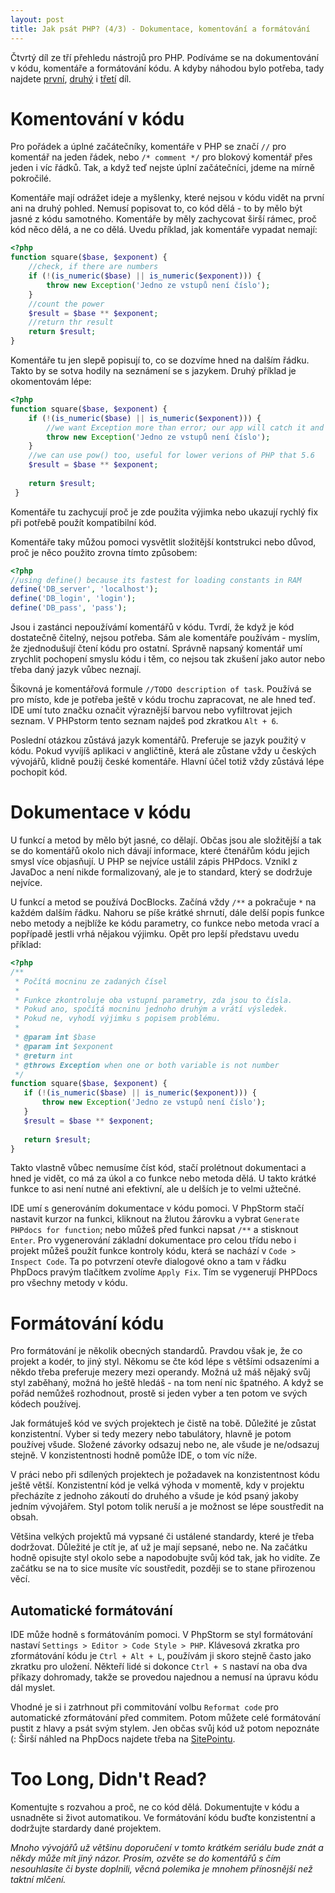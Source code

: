 ```yaml
---
layout: post
title: Jak psát PHP? (4/3) - Dokumentace, komentování a formátování
---
```


Čtvrtý díl ze tří přehledu nástrojů pro PHP. Podíváme se na dokumentování v kódu, komentáře a formátování kódu. A kdyby náhodou bylo potřeba, tady najdete [první]({{site.baseurl}}/Jak-psat-php-Zdroje-znalosti+vyvojove-prostredi/), [druhý]({{site.baseurl}}/Jak-psat-php-Zavislosti+verzovaci-systemy+debugging/) i [třetí]({{site.baseurl}}/Uloziste-kodu+databaze+frameworky/) díl. 

# Komentování v kódu
Pro pořádek a úplné začátečníky, komentáře v PHP se značí `//` pro komentář na jeden řádek, nebo `/* comment */` pro blokový komentář přes jeden i víc řádků. Tak, a když teď nejste úplní začátečníci, jdeme na mírně pokročilé. 

Komentáře mají odrážet ideje a myšlenky, které nejsou v kódu vidět na první ani na druhý pohled. Nemusí popisovat to, co kód dělá - to by mělo být jasné z kódu samotného. Komentáře by měly zachycovat širší rámec, proč kód něco dělá, a ne co dělá. Uvedu příklad, jak komentáře vypadat nemají: 

```php
<?php
function square($base, $exponent) {
    //check, if there are numbers
    if (!(is_numeric($base) || is_numeric($exponent))) {
        throw new Exception('Jedno ze vstupů není číslo');
    }
    //count the power
    $result = $base ** $exponent;
    //return thr result
    return $result;
}
```

Komentáře tu jen slepě popisují to, co se dozvíme hned na dalším řádku. Takto by se sotva hodily na seznámení se s jazykem. Druhý příklad je okomentovám lépe: 

```php
<?php
function square($base, $exponent) {
    if (!(is_numeric($base) || is_numeric($exponent))) {
        //we want Exception more than error; our app will catch it and send proper ticket
        throw new Exception('Jedno ze vstupů není číslo');
    }
    //we can use pow() too, useful for lower verions of PHP that 5.6
    $result = $base ** $exponent;
    
    return $result;
 }
```

Komentáře tu zachycují proč je zde použita výjimka nebo ukazují rychlý fix při potřebě použít kompatibilní kód. 

Komentáře taky můžou pomoci vysvětlit složitější kontstrukci nebo důvod, proč je něco použito zrovna tímto způsobem: 

```php
<?php
//using define() because its fastest for loading constants in RAM
define('DB_server', 'localhost');
define('DB_login', 'login');
define('DB_pass', 'pass');
```
 
Jsou i zastánci nepoužívámí komentářů v kódu. Tvrdí, že když je kód dostatečně čitelný, nejsou potřeba. Sám ale komentáře používám - myslím, že zjednodušují čtení kódu pro ostatní. Správně napsaný komentář umí zrychlit pochopení smyslu kódu i těm, co nejsou tak zkušení jako autor nebo třeba daný jazyk vůbec neznají. 
 
Šikovná je komentářová formule `//TODO description of task`. Používá se pro místo, kde je potřeba ještě v kódu trochu zapracovat, ne ale hned teď. IDE umí tuto značku označit výraznější barvou nebo vyfiltrovat jejich seznam. V PHPstorm tento seznam najdeš pod zkratkou `Alt + 6`. 
 
Poslední otázkou zůstává jazyk komentářů. Preferuje se jazyk použitý v kódu. Pokud vyvíjíš aplikaci v angličtině, která ale zůstane vždy u českých vývojářů, klidně použij české komentáře. Hlavní účel totiž vždy zůstává lépe pochopit kód. 

# Dokumentace v kódu
U funkcí a metod by mělo být jasné, co dělají. Občas jsou ale složitější a tak se do komentářů okolo nich dávají informace, které čtenářům kódu jejich smysl více objasňují. U PHP se nejvíce ustálil zápis PHPdocs. Vznikl z JavaDoc a není nikde formalizovaný, ale je to standard, který se dodržuje nejvíce. 

U funkcí a metod se používá DocBlocks. Začíná vždy `/**` a pokračuje `*` na každém dalším řádku. Nahoru se píše krátké shrnutí, dále delší popis funkce nebo metody a nejblíže ke kódu parametry, co funkce nebo metoda vrací a popřípadě jestli vrhá nějakou výjimku. Opět pro lepší představu uvedu příklad: 

```php
<?php
/**
 * Počítá mocninu ze zadaných čísel
 *
 * Funkce zkontroluje oba vstupní parametry, zda jsou to čísla. 
 * Pokud ano, spočítá mocninu jednoho druhým a vrátí výsledek. 
 * Pokud ne, vyhodí výjimku s popisem problému. 
 *
 * @param int $base
 * @param int $exponent
 * @return int
 * @throws Exception when one or both variable is not number 
 */
function square($base, $exponent) {
   if (!(is_numeric($base) || is_numeric($exponent))) {
	   throw new Exception('Jedno ze vstupů není číslo');
   }
   $result = $base ** $exponent;
   
   return $result;
}
```

Takto vlastně vůbec nemusíme číst kód, stačí prolétnout dokumentaci a hned je vidět, co má za úkol a co funkce nebo metoda dělá. U takto krátké funkce to asi není nutné ani efektivní, ale u delších je to velmi užtečné. 

IDE umí s generováním dokumentace v kódu pomoci. V PhpStorm stačí nastavit kurzor na funkci, kliknout na žlutou žárovku a vybrat `Generate PHPdocs for function`; nebo můžeš před funkci napsat `/**` a stisknout `Enter`. Pro vygenerování základní dokumentace pro celou třídu nebo i projekt můžeš použít funkce kontroly kódu, která se nachází v `Code > Inspect Code`. Ta po potvrzení otevře dialogové okno a tam v řádku PhpDocs pravým tlačítkem zvolíme `Apply Fix`. Tím se vygenerují PHPDocs pro všechny metody v kódu. 

# Formátování kódu
Pro formátování je několik obecných standardů. Pravdou však je, že co projekt a kodér, to jiný styl. Někomu se čte kód lépe s většími odsazeními a někdo třeba preferuje mezery mezi operandy. Možná už máš nějaký svůj styl zaběhaný, možná ho ještě hledáš - na tom není nic špatného. A když se pořád nemůžeš rozhodnout, prostě si jeden vyber a ten potom ve svých kódech používej. 

Jak formátuješ kód ve svých projektech je čistě na tobě. Důležité je zůstat konzistentní. Vyber si tedy mezery nebo tabulátory, hlavně je potom používej všude. Složené závorky odsazuj nebo ne, ale všude je ne/odsazuj stejně. V konzistentnosti hodně pomůže IDE, o tom víc níže. 
 
V práci nebo při sdílených projektech je požadavek na konzistentnost kódu ještě větší. Konzistentní kód je velká výhoda v momentě, kdy v projektu přecházíte z jednoho zákoutí do druhého a všude je kód psaný jakoby jedním vývojářem. Styl potom tolik neruší a je možnost se lépe soustředit na obsah. 

Většina velkých projektů má vypsané či ustálené standardy, které je třeba dodržovat. Důležité je ctít je, ať už je mají sepsané, nebo ne. Na začátku hodně opisujte styl okolo sebe a napodobujte svůj kód tak, jak ho vidíte. Ze začátku se na to sice musíte víc soustředit, později se to stane přirozenou věcí. 

## Automatické formátování
IDE může hodně s formátováním pomoci. V PhpStorm se styl formátování nastaví `Settings > Editor > Code Style > PHP`. Klávesová zkratka pro zformátování kódu je `Ctrl + Alt + L`, používám ji skoro stejně často jako zkratku pro uložení. Někteří lidé si dokonce `Ctrl + S` nastaví na oba dva příkazy dohromady, takže se provedou najednou a nemusí na úpravu kódu dál myslet. 

Vhodné je si i zatrhnout při commitování volbu `Reformat code` pro automatické zformátování před commitem. Potom můžete celé formátování pustit z hlavy a psát svým stylem. Jen občas svůj kód už potom nepoznáte (: Širší náhled na PhpDocs najdete třeba na [SitePointu](https://www.sitepoint.com/introduction-to-phpdoc/). 

# Too Long, Didn't Read?
Komentujte s rozvahou a proč, ne co kód dělá. Dokumentujte v kódu a usnadněte si život automatikou. Ve formátování kódu buďte konzistentní a dodržujte stardardy dané projektem. 

*Mnoho vývojářů už většinu doporučení v tomto krátkém seriálu bude znát a někdy může mít jiný názor. Prosím, ozvěte se do komentářů s čím nesouhlasíte či byste doplnili, věcná polemika je mnohem přínosnější než taktní mlčení.* 
